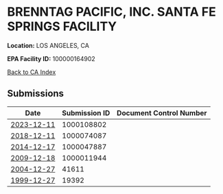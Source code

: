 # BRENNTAG PACIFIC, INC. SANTA FE SPRINGS FACILITY

**Location:** LOS ANGELES, CA

**EPA Facility ID:** 100000164902

[Back to CA Index](../../index.md)

## Submissions

| Date | Submission ID | Document Control Number |
|------|--------------|-------------------------|
| [2023-12-11](submissions/1000108802.md) | 1000108802 |  |
| [2018-12-11](submissions/1000074087.md) | 1000074087 |  |
| [2014-12-17](submissions/1000047887.md) | 1000047887 |  |
| [2009-12-18](submissions/1000011944.md) | 1000011944 |  |
| [2004-12-27](submissions/41611.md) | 41611 |  |
| [1999-12-27](submissions/19392.md) | 19392 |  |
